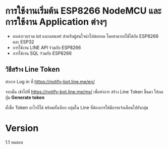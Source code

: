 การใช้งานเริ่มต้น ESP8266 NodeMCU และการใช้งาน Application ต่างๆ
============
  
- แหล่งรวบรวม iot และเผยแพร่ สำหรับผู้สนใจนำไปต่อยอด 
โดยสามารถใช้ได้กับ ESP8266 และ ESP32    
- การใช้งาน LINE API ร่วมกับ ESP8266 
- การใช่งาน SQL ร่วมกับ ESP8266

วิธีสร้าง Line Token
---------------------------------------------

ทำการ Log in ที่ https://notify-bot.line.me/en/

จากนั้น เข้าไปที่ https://notify-bot.line.me/my/  เพื่อทำการ สร้าง Line Token ขึ้นมา
ให้กดปุ่ม **Generate token**

ตั้งชื่อ Token อะไรก็ได้
พร้อมทั้งเลือก กลุ่มใน Line ที่ต้องการให้มีการแจ้งเตือนไปยังกลุ่ม


Version
=========
1.1  ทดสอบ

